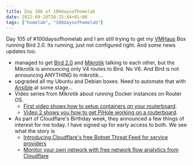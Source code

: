 ```yaml
---
title: Day 106 of 100daysofhomelab
date: 2022-09-28T20:25:44+01:00
tags: ["homelab", "100daysofhomelab"]
---
```

Day 105 of #100daysofhomelab and I am still trying to get my [VMHaus](https://www.vmhaus.com/) Box running Bird 2.0. Its running, just not configured right. And some news updates too.

* managed to get [Bird 2.0](https://bird.network.cz/) and [Mikrotik](https://mikrotik.com/) talking to each other, but the Mikrotik is announcing only V4 routes to Bird. No V6. And Bird is not announcing ANYTHING to mikrotik... 
* upgraded all my Ubuntu and Debian boxes. Need to automate that with [Ansible](https://www.ansible.com/) at some stage... 
* Video series from Mikrotik about running Docker instances on Router OS. 
    * [First video shows how to setup containers on your routerboard](https://www.youtube.com/watch?v=8u1PVouAGnk&t=113s). 
    *  [Video 2 shows you how to get PiHole working on a routerboard](https://www.youtube.com/watch?v=UMcJs4oyHDk).
* As part of Cloudflare's Birthday week, they announced a few things of interest for me today. I have signed up for early access to both. We see what the story is
    * [Introducing Cloudflare's free Botnet Threat Feed for service providers](https://blog.cloudflare.com/botnet-threat-feed-for-isp/)
    * [Monitor your own network with free network flow analytics from Cloudflare](https://blog.cloudflare.com/free-magic-network-monitoring/)
